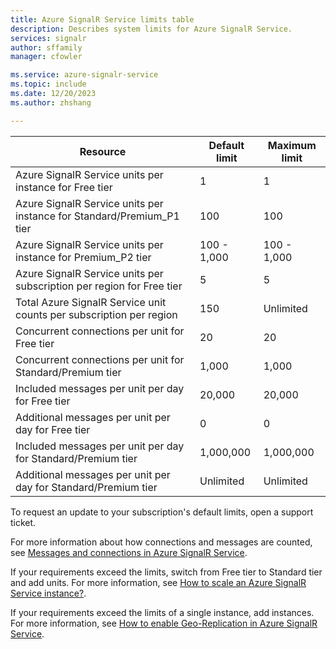 ```yaml
---
title: Azure SignalR Service limits table
description: Describes system limits for Azure SignalR Service.
services: signalr
author: sffamily
manager: cfowler

ms.service: azure-signalr-service
ms.topic: include
ms.date: 12/20/2023
ms.author: zhshang

---
```


| Resource | Default limit | Maximum limit | 
| --- | --- | --- |
| Azure SignalR Service units per instance for Free tier |1 |1 |
| Azure SignalR Service units per instance for Standard/Premium_P1 tier |100 |100 |
| Azure SignalR Service units per instance for Premium_P2 tier |100 - 1,000 |100 - 1,000 |
| Azure SignalR Service units per subscription per region for Free tier|5 |5 |
| Total Azure SignalR Service unit counts per subscription per region |150 |Unlimited |
| Concurrent connections per unit for Free tier |20 |20 |
| Concurrent connections per unit for Standard/Premium tier |1,000 |1,000|
| Included messages per unit per day for Free tier|20,000 |20,000 |
| Additional messages per unit per day for Free tier|0 |0 |
| Included messages per unit per day for Standard/Premium tier|1,000,000 |1,000,000 |
| Additional messages per unit per day for Standard/Premium tier|Unlimited |Unlimited |

To request an update to your subscription's default limits, open a support ticket.

For more information about how connections and messages are counted, see [Messages and connections in Azure SignalR Service](../articles/azure-signalr/signalr-concept-messages-and-connections.md).

If your requirements exceed the limits, switch from Free tier to Standard tier and add units. For more information, see [How to scale an Azure SignalR Service instance?](../articles/azure-signalr/signalr-howto-scale-signalr.md). 

If your requirements exceed the limits of a single instance, add instances. For more information, see [How to enable Geo-Replication in Azure SignalR Service](../articles/azure-signalr/howto-enable-geo-replication.md).
